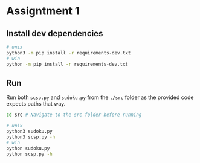 # Assigntment 1

## Install dev dependencies
```sh
# unix
python3 -m pip install -r requirements-dev.txt
# win
python -m pip install -r requirements-dev.txt
```

## Run
Run both `scsp.py` and `sudoku.py` from the `./src` folder as the provided code expects paths that way.
```sh
cd src # Navigate to the src folder before running

# unix
python3 sudoku.py
python3 scsp.py -h
# win
python sudoku.py
python scsp.py -h
```